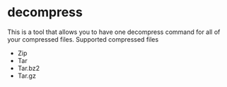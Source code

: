 decompress
==========
This is a tool that allows you to have one decompress command for all of your compressed files.
Supported compressed files
- Zip
- Tar
- Tar.bz2
- Tar.gz
